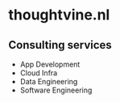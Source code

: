 # thoughtvine.nl


## Consulting services 
- App Development
- Cloud Infra
- Data Engineering
- Software Engineering

